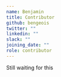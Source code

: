 ```yaml
---
name: Benjamin
title: Contributor
github: bengeois
twitter: ""
linkedin: ""
slack: ""
joining_date: ""
role: contributor
---
```


Still waiting for this
